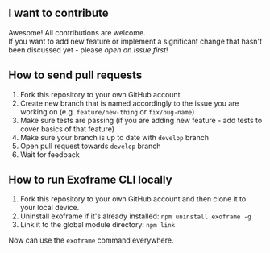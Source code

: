 ## I want to contribute

Awesome! All contributions are welcome.  
If you want to add new feature or implement a significant change that hasn't been discussed yet - please _open an issue first_!

## How to send pull requests

1. Fork this repository to your own GitHub account
2. Create new branch that is named accordingly to the issue you are working on (e.g. `feature/new-thing` or `fix/bug-name`)
3. Make sure tests are passing (if you are adding new feature - add tests to cover basics of that feature)
4. Make sure your branch is up to date with `develop` branch
5. Open pull request towards `develop` branch
6. Wait for feedback

## How to run Exoframe CLI locally

1. Fork this repository to your own GitHub account and then clone it to your local device.
2. Uninstall exoframe if it's already installed: `npm uninstall exoframe -g`
3. Link it to the global module directory: `npm link`

Now can use the `exoframe` command everywhere.
